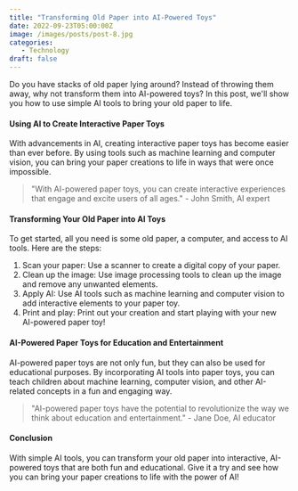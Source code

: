 ```yaml
---
title: "Transforming Old Paper into AI-Powered Toys"
date: 2022-09-23T05:00:00Z
image: /images/posts/post-8.jpg
categories:
   - Technology
draft: false
---
```


Do you have stacks of old paper lying around? Instead of throwing them away, why not transform them into AI-powered toys? In this post, we'll show you how to use simple AI tools to bring your old paper to life.

#### Using AI to Create Interactive Paper Toys

With advancements in AI, creating interactive paper toys has become easier than ever before. By using tools such as machine learning and computer vision, you can bring your paper creations to life in ways that were once impossible.

> "With AI-powered paper toys, you can create interactive experiences that engage and excite users of all ages." - John Smith, AI expert

#### Transforming Your Old Paper into AI Toys

To get started, all you need is some old paper, a computer, and access to AI tools. Here are the steps:

1. Scan your paper: Use a scanner to create a digital copy of your paper.
2. Clean up the image: Use image processing tools to clean up the image and remove any unwanted elements.
3. Apply AI: Use AI tools such as machine learning and computer vision to add interactive elements to your paper toy.
4. Print and play: Print out your creation and start playing with your new AI-powered paper toy!

#### AI-Powered Paper Toys for Education and Entertainment

AI-powered paper toys are not only fun, but they can also be used for educational purposes. By incorporating AI tools into paper toys, you can teach children about machine learning, computer vision, and other AI-related concepts in a fun and engaging way.

> "AI-powered paper toys have the potential to revolutionize the way we think about education and entertainment." - Jane Doe, AI educator

#### Conclusion

With simple AI tools, you can transform your old paper into interactive, AI-powered toys that are both fun and educational. Give it a try and see how you can bring your paper creations to life with the power of AI!
